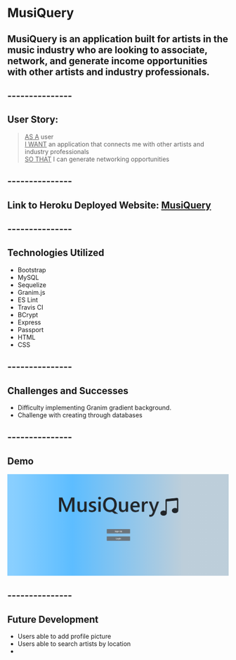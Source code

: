 # MusiQuery

## MusiQuery is an application built for artists in the music industry who are looking to associate, network, and generate income opportunities with other artists and industry professionals.

## ---------------
## User Story:

> <ins>AS A</ins> user\
> <ins>I WANT</ins> an application that connects me with other artists and industry professionals\
> <ins>SO THAT</ins> I can generate networking opportunities

## ---------------
## Link to Heroku Deployed Website: [MusiQuery](http://github.com)

## ---------------
## Technologies Utilized

* Bootstrap
* MySQL
* Sequelize
* Granim.js
* ES Lint
* Travis CI
* BCrypt
* Express
* Passport
* HTML
* CSS

## ---------------
## Challenges and Successes
* Difficulty implementing Granim gradient background.
* Challenge with creating through databases

## ---------------
## Demo

![MusiQuery](public/images/musiquery.png)

## ---------------
## Future Development
* Users able to add profile picture
* Users able to search artists by location
* 